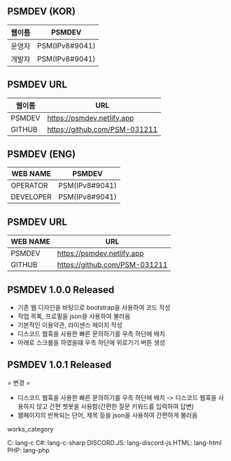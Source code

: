 ## PSMDEV (KOR)

| 웹이름 | PSMDEV |
| ------ | ------ |
| 운영자 | PSM(IPv8#9041) |
| 개발자 | PSM(IPv8#9041) |

## PSMDEV URL

| 웹이름 | URL |
| ------ | ------ |
| PSMDEV |  https://psmdev.netlify.app |
| GITHUB | https://github.com/PSM-031211 |

##

## PSMDEV (ENG)

| WEB NAME | PSMDEV |
| ------ | ------ |
| OPERATOR | PSM(IPv8#9041) |
| DEVELOPER | PSM(IPv8#9041) |

## PSMDEV URL

| WEB NAME | URL |
| ------ | ------ |
| PSMDEV |  https://psmdev.netlify.app |
| GITHUB | https://github.com/PSM-031211 |



## PSMDEV 1.0.0 Released

- 기존 웹 디자인을 바탕으로 bootstrap을 사용하여 코드 작성
- 작업 목록, 프로필을 json을 사용하여 불러옴
- 기본적인 이용약관, 라이센스 페이지 작성
- 디스코드 웹훅을 사용한 빠른 문의하기를 우측 하단에 배치
- 아래로 스크롤을 하였을떄 우측 하단에 위로가기 버튼 생성


## PSMDEV 1.0.1 Released

= 변경 =
- 디스코드 웹훅을 사용한 빠른 문의하기를 우측 하단에 배치 -> 디스코드 웹훅을 사용하지 않고 간편 쳇봇을 사용함(간편한 질문 키워드를 입력하여 답변)
- 웹페이지의 반복되는 단어, 제목 등을 json을 사용하여 간편하게 불러옴

works_category

C: lang-c
C#: lang-c-sharp
DISCORD.JS: lang-discord-js
HTML: lang-html
PHP: lang-php